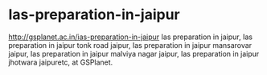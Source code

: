 # Ias-preparation-in-jaipur
http://gsplanet.ac.in/ias-preparation-in-jaipur Ias preparation in jaipur, Ias preparation in jaipur tonk road jaipur, Ias preparation in jaipur mansarovar jaipur, Ias preparation in jaipur malviya nagar jaipur, Ias preparation in jaipur jhotwara jaipuretc, at GSPlanet.
